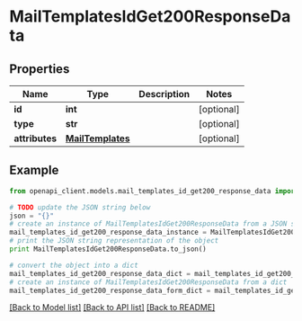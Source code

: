 # MailTemplatesIdGet200ResponseData


## Properties
Name | Type | Description | Notes
------------ | ------------- | ------------- | -------------
**id** | **int** |  | [optional] 
**type** | **str** |  | [optional] 
**attributes** | [**MailTemplates**](MailTemplates.md) |  | [optional] 

## Example

```python
from openapi_client.models.mail_templates_id_get200_response_data import MailTemplatesIdGet200ResponseData

# TODO update the JSON string below
json = "{}"
# create an instance of MailTemplatesIdGet200ResponseData from a JSON string
mail_templates_id_get200_response_data_instance = MailTemplatesIdGet200ResponseData.from_json(json)
# print the JSON string representation of the object
print MailTemplatesIdGet200ResponseData.to_json()

# convert the object into a dict
mail_templates_id_get200_response_data_dict = mail_templates_id_get200_response_data_instance.to_dict()
# create an instance of MailTemplatesIdGet200ResponseData from a dict
mail_templates_id_get200_response_data_form_dict = mail_templates_id_get200_response_data.from_dict(mail_templates_id_get200_response_data_dict)
```
[[Back to Model list]](../README.md#documentation-for-models) [[Back to API list]](../README.md#documentation-for-api-endpoints) [[Back to README]](../README.md)


